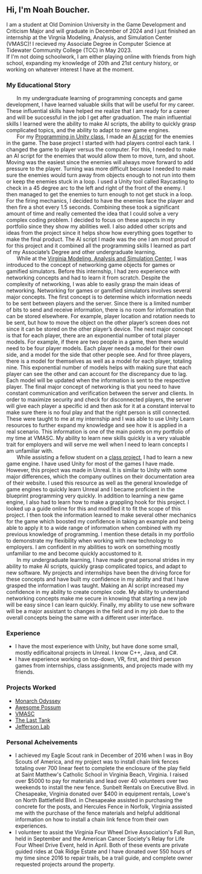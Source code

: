 ## Hi, I'm Noah Boucher. <br>
I am a student at Old Dominion University in the Game Development and Criticism Major and will graduate in December of 2024 and I just finished an internship at the Virgnia Modeling, Analysis, and Simulation Center (VMASC)! I recieved my Associate Degree in Computer Science at Tidewater Community College (TCC) in May 2023.  <br>
If I'm not doing schoolwork, I am either playing online with friends from high school, expanding my knowledge of 20th and 21st century history, or working on whatever interest I have at the moment. <br>
### My Educational Story
&nbsp; &nbsp; &nbsp; &nbsp;In my undergraduate learning of programming concepts and game development, I have learned valuable skills that will be useful for my career. These influential skills have helped me realize that I am ready for a career and will be successful in the job I get after graduation. The main influential skills I learned were the ability to make AI scripts, the ability to quickly grasp complicated topics, and the ability to adapt to new game engines. <br>
&nbsp; &nbsp; &nbsp; &nbsp;For my [Programming in Unity class](The-Last-Tank.md), I made an [AI script](AIScript.md) for the enemies in the game. The base project I started with had players control each tank. I changed the game to player versus the computer. For this, I needed to make an AI script for the enemies that would allow them to move, turn, and shoot. Moving was the easiest since the enemies will always move forward to add pressure to the player. Turning was more difficult because I needed to make sure the enemies would turn away from objects enough to not run into them or keep the enemies stuck in a loop. I used a Unity tool called Raycasting to check in a 45 degree arc to the left and right of the front of the enemy. I then managed to get the enemies to turn enough to not get stuck in a loop. For the firing mechanics, I decided to have the enemies face the player and then fire a shot every 1.5 seconds. Combining these took a significant amount of time and really cemented the idea that I could solve a very complex coding problem. I decided to focus on these aspects in my portfolio since they show my abilities well. I also added other scripts and ideas from the project since it helps show how everything goes together to make the final product. The AI script I made was the one I am most proud of for this project and it combined all the programming skills I learned as part of my Associate’s Degree and other undergraduate learning. <br>
&nbsp; &nbsp; &nbsp; &nbsp;While at the [Virginia Modeling, Analysis and Simulation Center](VMASC.md), I was introduced to the concept of networking game objects for games or gamified simulators. Before this internship, I had zero experience with networking concepts and had to learn it from scratch. Despite the complexity of networking, I was able to easily grasp the main ideas of networking. Networking for games or gamified simulators involves several major concepts. The first concept is to determine which information needs to be sent between players and the server. Since there is a limited number of bits to send and receive information, there is no room for information that can be stored elsewhere. For example, player location and rotation needs to be sent, but how to move the object on the other player’s screen does not since it can be stored on the other player’s device. The next major concept is that for each player, there are an exponential number of total player models. For example, if there are two people in a game, then there would need to be four player models. Each player needs a model for their own side, and a model for the side that other people see. And for three players, there is a model for themselves as well as a model for each player, totaling nine. This exponential number of models helps with making sure that each player can see the other and can account for the discrepancy due to lag. Each model will be updated when the information is sent to the respective player. The final major concept of networking is that you need to have constant communication and verification between the server and clients. In order to maximize security and check for disconnected players, the server will give each player a specific id and then ask for it at a constant interval to make sure there is no foul play and that the right person is still connected. These were taught to me at my internship and I was able to use Unity Learn resources to further expand my knowledge and see how it is applied in a real scenario. This information is one of the main points on my portfolio of my time at VMASC. My ability to learn new skills quickly is a very valuable trait for employers and will serve me well when I need to learn concepts I am unfamiliar with. <br>
&nbsp; &nbsp; &nbsp; &nbsp;While assisting a fellow student on a [class project](Awesome_Possum.md), I had to learn a new game engine. I have used Unity for most of the games I have made. However, this project was made in Unreal. It is similar to Unity with some major differences, which the company outlines on their documentation area of their website. I used this resource as well as the general knowledge of game engines to quickly learn Unreal and I became proficient in the blueprint programming very quickly. In addition to learning a new game engine, I also had to learn how to make a grappling hook for this project. I looked up a guide online for this and modified it to fit the scope of this project. I then took the information learned to make several other mechanics for the game which boosted my confidence in taking an example and being able to apply it to a wide range of information when combined with my previous knowledge of programming. I mention these details in my portfolio to demonstrate my flexibility when working with new technology to employers. I am confident in my abilities to work on something mostly unfamiliar to me and become quickly accustomed to it. <br>
&nbsp; &nbsp; &nbsp; &nbsp;In my undergraduate learning, I have made great personal strides in my ability to make AI scripts, quickly grasp complicated topics, and adapt to new software. My projects and internships have been the driving force for these concepts and have built my confidence in my ability and that I have grasped the information I was taught. Making an AI script increased my confidence in my ability to create complex code. My ability to understand networking concepts make me secure in knowing that starting a new job will be easy since I can learn quickly. Finally, my ability to use new software will be a major assistant to changes in the field and in my job due to the overall concepts being the same with a different user interface. <br>
### Experience
- I have the most experience with Unity, but have done some small, mostly edificaitonal projects in Unreal. I know C++, Java, and C#. <br>
- I have experience working on top-down, VR, first, and third person games from internships, class assignments, and projects made with my friends. <br>
### Projects Worked
- [Monarch Odyssey](Monarch_Odyssey.md) <br>
- [Awesome Possum](Awesome_Possum.md) <br>
- [VMASC](VMASC.md) <br>
- [The Last Tank](The-Last-Tank.md) <br>
- [Jefferson Lab](Jefferson-Lab.md) <br>
### Personal Acheivements
- I achieved my Eagle Scout rank in December of 2016 when I was in Boy Scouts of America, and my project was to install chain link fences totaling over 700 linear feet to complete the enclosure of the play field at Saint Matthew's Catholic School in Virginia Beach, Virginia.
I raised over $5000 to pay for materials and lead over 40 volunteers over two weekends to install the new fence. Sunbelt Rentals on Executive Blvd. in Chesapeake, Virginia donated over $400 in equipment rentals, 
Lowe's on North Battlefield Blvd. in Chesapeake assisted in purchasing the concrete for the posts,
and Hercules Fence in Norfolk, Virginia assisted me with the purchase of the fence materials and helpful additional information on how to install a chain link fence from their own experiences. <br>
- I volunteer to assist the Virginia Four Wheel Drive Association's Fall Run, held in September and the American Cancer Society's Relay for Life Four Wheel Drive Event, held in April. Both of these events are private guided rides at Oak Ridge Estate and I have donated over 550 hours of my time since 2016 to repair trails, be a trail guide, and complete owner requested projects around the property. <br>

<!---
NBoucher596/NBoucher596 is a ✨ special ✨ repository because its `README.md` (this file) appears on your GitHub profile.
You can click the Preview link to take a look at your changes.
--->
